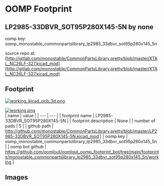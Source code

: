 # OOMP Footprint  
## LP2985-33DBVR_SOT95P280X145-5N  by none  
  
oomp key: oomp_monostable_commonpartslibrary_lp2985_33dbvr_sot95p280x145_5n  
  
source repo at: [http://gitlab.com/monostable/CommonPartsLibrary.pretty/blob/master/XTAL_NC26LF-327.kicad_mod](http://gitlab.com/monostable/CommonPartsLibrary.pretty/blob/master/XTAL_NC26LF-327.kicad_mod)  
## Footprint  
  
[![working_kicad_pcb_3d.png](working_kicad_pcb_3d_600.png)](working_kicad_pcb_3d.png)  
  
[![working.png](working_600.png)](working.png)  
| name | value | 
| --- | --- | 
| footprint name | LP2985-33DBVR_SOT95P280X145-5N | 
| footprint description | None | 
| number of pads | 5 | 
| github path | http://github.com/monostable/CommonPartsLibrary.pretty/blob/master/LP2985-33DBVR_SOT95P280X145-5N.kicad_mod | 
| oomp key | oomp_monostable_commonpartslibrary_lp2985_33dbvr_sot95p280x145_5n | 
| oomp bot github | https://github.com/oomlout/oomlout_oomp_footprint_bot/tree/main/footprints/monostable_commonpartslibrary_lp2985_33dbvr_sot95p280x145_5n/working | 
## Images  

